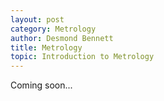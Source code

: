 ```yaml
---
layout: post
category: Metrology
author: Desmond Bennett
title: Metrology
topic: Introduction to Metrology
---
```


Coming soon...